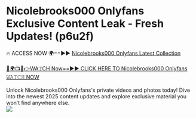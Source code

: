 # Nicolebrooks000 Onlyfans Exclusive Content Leak - Fresh Updates! (p6u2f)

🔥 ACCESS NOW 🌍==►► <a href="https://tinyurl.com/kvy9nzfs" rel="nofollow">Nicolebrooks000 Onlyfans Latest Collection</a>
<br><br>
[🔴🌍📺📱👉WA𝚃CH Now==►► CLICK HERE TO Nicolebrooks000 Onlyfans 𝚆𝙰𝚃𝙲𝙷 NOW](https://tinyurl.com/kvy9nzfs)
<br><br>
Unlock Nicolebrooks000 Onlyfans's private videos and photos today! Dive into the newest 2025 content updates and explore exclusive material you won’t find anywhere else.
<br>
<a href="https://tinyurl.com/kvy9nzfs" rel="nofollow" data-target="animated-image.originalLink"><img src="https://camo.githubusercontent.com/8a4f000d20f83aca3bf7ec5f350d767afa0574a8a352519fd8cfa583a6f93a33/68747470733a2f2f692e696d6775722e636f6d2f644a486b345a712e676966" data-canonical-src="https://i.imgur.com/dJHk4Zq.gif" style="max-width: 100%; display: inline-block;" data-target="animated-image.originalImage"></a>
<br>
